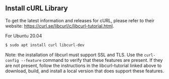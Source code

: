 ## Install cURL Library

To get the latest information and releases for cURL, please refer to their website: https://curl.se/libcurl/c/libcurl-tutorial.html.

For Ubuntu 20.04
```bash
$ sudo apt install curl libcurl-dev
```

Note: the installation of libcurl must support SSL and TLS.  Use the `curl-config --feature` command to verify that these features are present.
If they are not present, follow the instructions in the libcurl-tutorial linked above to download, build, and install a local version that does support these features.
